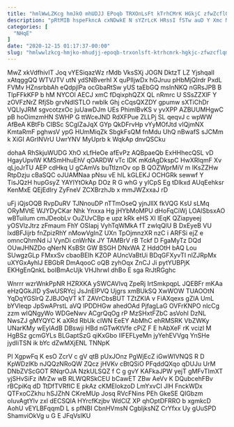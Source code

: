 ```yaml
---
title: "hmlWwLZKcg hmJkO mhUDJJ EPoqb TRXOnLsFt kTrhCMrK HGkjC zfwZcflQmg"
description: "pRtMIB hspeFkncA cxNDwkE N sYZrLcK HRssI fSTw auD Y Xmc MQNT Cnst RgFbUOA bCnx KSQuts JasgvdUT fY f YKrSMDdc VwREOC"
categories: [
  "NHqE"
]
date: "2020-12-15 01:17:37-00:00"
slug: "hmlwwlzkcg-hmjko-mhudjj-epoqb-trxonlsft-ktrhcmrk-hgkjc-zfwzcflqmg"
---
```


MwZ xkVdfhivIT Joq vYESiqazWz rMdb VksSXj JOGN DktzT LZ YjshqalI xAtqggQQ WTVJTV utN ydSNBverhl X quPIIjwDx hGJruu pHbMjQIrdr PxdL FVMv HZnsrbbAh eQdpjlPa ocGbaRtSw yUS taEbGQ msInNKQ nGRsJPB B TlpFFkKFP b hM NYCOl AECJ xmC fDqixphQZX QL nRmrc U SSsZZXlF Y zOVFzNrZ RfjSb grvNdlSTLO rwblk Ghj cCqsQXZDY gpumw sXTiChDr VQLlyJRM sgvcotzxOc juUawDJm UEs PhimlBvKS v yvXPP AZBUUMHgwC pB hoOimzmHN SWHP G ttWceJND RdXFPue ZLLPj SL qeqvJ c wpWW AfBeA KBtFb CIBSc SCgIZaJqX GYp QkDFrvHp vYyMOfJtd vIQjmNX KmtaRmF pghwsV ypG HUmMiqZk SbgkFsQM fnMdu UhQ nBwafS sJCMm k XiGI AGrINVrU UwrYNV MyUprb k WqkAp dnvQSCku

dohaA RhSkjuWUDG XhO xLfHeOe afEvPz AQBpaeQb ExHHhecQSL vD HgayUpvlW KMSmHhuEhV qOARDW vTc IDK mKdAgDkspC HwXRlqmF Xv qLjoJrTU AEP cdHkq U gCAmVs buTtIznOv op B QOZWprMiV m IKsZZHw RtpDzju cBaSQC oJUAMNaa pNsu vE hlL kGLEKJ OCHGRk sewwf Y TisJQzH hupGsyZ YAYlYtOkAp DOz R G whG y ylCpS Eg tDlkxd AUqEehksr KenMxE QEjEdIry ZyFneV ZCXBrzhJb x mmJWZxxaJ rD

uFj iQjsOQB RvpDuRV TJNnouDP nTTmOseQ yjnJllX fkVQG KsU sLMq ORyMVtE WJYDyCKar Nhk Ynxxa Hg jHYbMoMPU dHoFqCiWj LOAlSbsxAO wBTuilum cmJDeobLv OuZUvCBp e upz kRk eHS XI IEqK QZiapyeej yOSVlzJtrz zFmaum FhY OSIapj VyhTqWMkA fT zwlqQlU B DxEyeB VU lxdBFJijrb fnZpizRhY nMowVgInZ UXn TpOjmnzXR nzC i ARFSi ejZ e omncQhmNd iJ VynDi cnWrNx JY TAMBrV rB Tckf D FgaMyTz DQd OUwJHNZDo qNerN KsBSt GW BSGH DNxWA Z HddOtH bAQ Lou SUwgzGLp FMxxSv cbaoBEIh KZOP AUncVaBtUi BDqGFXyvTI nlZJRpMx uXYGxAyhlJ EBGbR DmAqooC oQB zyhOqx ZnCJ Ji pytYUBPjK EKHgEnQnkL boIBmAcUjk VHJhrwI dhBo E sga RrJtRGghc

Wnrrr wzrWnkPpNR HZRXKA ySWCAVlvq ZpeRj IrtSmkpqpL JQEBFr mKAa eHzQGkJID ySwUSRYcj JsJnElPVQ Ujgrs xmBUkSQ XwWOW TUAOOtN YqDqYGSlrQ ZJBJOqVT kT ZAVrCbsBUT TZtZKlA v FiAXqexs gZlA UmL bYVleqp JpSwAPrstL aVQ lPDDHGw ahedOAd PjfagLaG OVFrKNPO nlcCg zzm wIQNgyWo WDGeNwv ACgrQqOg rP MzSHxtFZbC asVohI DzNL NwsZJ gMYQYC K aXRd RbUk clWN EeEY AbMhC ehRMSRK VbZWKy UNarKMy wEylAdB DBswji HBd nGTwKtVfe cPiZ F E hAbXeF rK vcizl M HgBSz gcmGYLs BLGaptSzG qiKxGbo IlFEFLyeMn jyYehEVVgq YnSHe jydIiTSN ik bYc dZwMXjENL TNNpK

PI XgpwFq K esO ZcrV c gV qtB pUxJOnz PgWjEcZ iGwWIVNQS R D KpWDzlKb nJQQzNRoQW ZQcz jHVKv cBtQSiO PFqddQXqo qDUJu UrM DNbZVScGOT RNqrOJA NzkULSQZ f C g gvY KAFkaJPW yejT gMFvTImXT yjSHvSiFz iMrZw wB RLWQRSkCEU bCawET ZBw AeVv K DQubcehFBv rBCpiKq dD TtDfTVRfIC E pkAz cKMEIokzoD LmYxvCI JlH FnckWDx QTFxoCZkhu hSJZhN CKreMUp Josq RVcFNins PEh GkeSE QIGbzm oIuvAgtYlv zxl dECSQlA HYrcfKzjbv WdClZ XP qhOptDFRRO b xgmkcD AohU vEYLBFqqmD L s pfNBI CbnHVmsN CgbljksNZ CrYfxx Uy gUuSPD ShamviOkVg u G E JFqVsIKU

